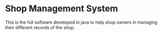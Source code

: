 # Shop Management System

This is the full software developed in java to help shop owners in managing their different records of the shop.
